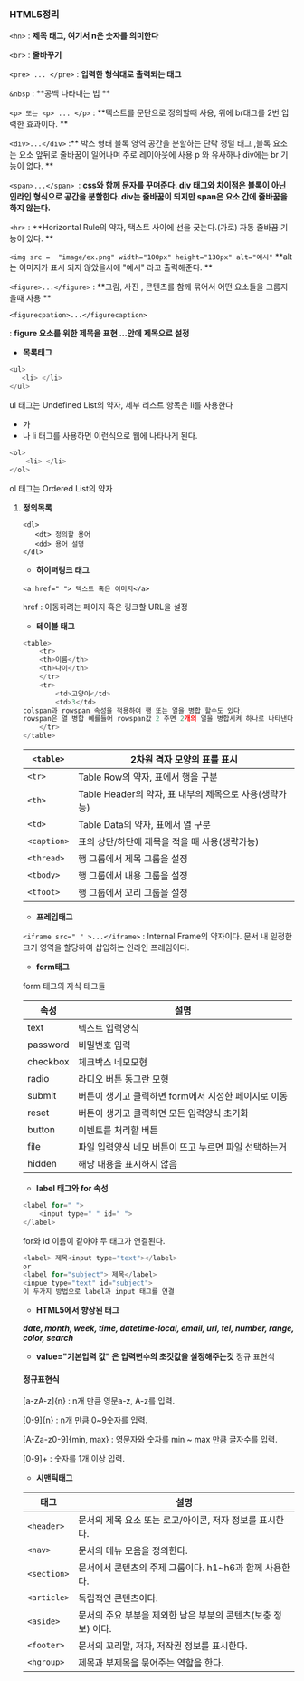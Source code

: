 ### HTML5정리
 
`<hn>` : **제목 태그, 여기서 n은 숫자를 의미한다** 

`<br>` : **줄바꾸기**   

`<pre> ... </pre>` : **입력한 형식대로 출력되는 태그** 

 `&nbsp` : **공백 나타내는 법 ** 

`<p> 또는 <p> ... </p>` : **텍스트를 문단으로 정의할때 사용, 위에 br태그를 2번 입력한 효과이다. **

`<div>...</div>` :** 박스 형태 블록 영역 공간을 분할하는 단락 정렬 태그 ,블록 요소는 요소 앞뒤로 줄바꿈이 일어나며 주로 레이아웃에 사용 p 와 유사하나 div에는 br  기능이 없다. **

`<span>...</span> `: **css와 함께 문자를 꾸며준다. div 태그와 차이점은 블록이 아닌 인라인 형식으로 공간을 분할한다. div는 줄바꿈이 되지만 span은 요소 간에 줄바꿈을 하지 않는다.**  

`<hr>` : **Horizontal Rule의 약자, 택스트 사이에 선을 긋는다.(가로) 자동 줄바꿈 기능이 있다. **

`<img src =  "image/ex.png" width="100px" height="130px" alt="예시"` **alt는 이미지가 표시 되지 않았을시에 "예시" 라고 출력해준다. **

`<figure>...</figure>` : **그림, 사진 , 콘텐츠를 함께 묶어서 어떤 요소들을 그룹지을때 사용 **

`<figurecpation>...</figurecaption>` 

: **figure 요소를 위한 제목을 표현 ...안에  제목으로 설정**

- **목록태그**

```javascript
<ul>
   <li> </li>
</ul>   
```

ul 태그는 Undefined List의 약자, 세부 리스트 항목은 li를 사용한다 

- 가
- 나   li 태그를 사용하면 이런식으로 웹에 나타나게 된다. 

```javascript
<ol>
    <li> </li>
</ol>
```

ol 태그는  Ordered List의 약자 

<ol type=" " 여기 " " 사이에 A 혹은 숫자 1을 입력한다면 그에따른 순차적으로 리스트가 생성된다. 

- **정의목록**

```
<dl>
   <dt> 정의할 용어
   <dd> 용어 설명
</dl>
```

- **하이퍼링크 태그**

`<a href=" "> 텍스트 혹은 이미지</a>`

href : 이동하려는 페이지 혹은 링크할 URL을 설정

- **테이블 태그**

```javascript
<table>
	<tr>
	<th>이름</th>
	<th>나이</th>
	</tr>
	<tr>
		<td>고양이</td>
		<td>3</td>
colspan과 rowspan 속성을 적용하여 행 또는 열을 병합 할수도 있다.
rowspan은 열 병합 예를들어 rowspan값 2 주면 2개의 열을 병합시켜 하나로 나타낸다
	</tr>
</table>
```

| `<table>`   | 2차원 격자 모양의 표를 표시                            |
| ----------- | ------------------------------------------------------ |
| `<tr>`      | Table Row의 약자, 표에서 행을 구분                     |
| `<th>`      | Table Header의 약자, 표 내부의 제목으로 사용(생략가능) |
| `<td>`      | Table Data의 약자, 표에서 열 구분                      |
| `<caption>` | 표의 상단/하단에 제목을 적을 때 사용(생략가능)         |
| `<thread>`  | 행 그룹에서 제목 그룹을 설정                           |
| `<tbody>`   | 행 그룹에서 내용 그룹을 설정                           |
| `<tfoot>`   | 행 그룹에서 꼬리 그룹을 설정                           |

- **프레임태그**

`<iframe src=" " >...</iframe>` : Internal Frame의 약자이다. 문서 내 일정한 크기 영역을 할당하여 삽입하는 인라인 프레임이다. 

- **form태그**

form 태그의 자식 태그들

| 속성     | 설명                                                  |
| -------- | ----------------------------------------------------- |
| text     | 텍스트 입력양식                                       |
| password | 비밀번호 입력                                         |
| checkbox | 체크박스 네모모형                                     |
| radio    | 라디오 버튼 동그란 모형                               |
| submit   | 버튼이 생기고 클릭하면 form에서 지정한 페이지로 이동  |
| reset    | 버튼이 생기고 클릭하면 모든 입력양식 초기화           |
| button   | 이벤트를 처리할 버튼                                  |
| file     | 파일 입력양식 네모 버튼이 뜨고 누르면 파일 선택하는거 |
| hidden   | 해당 내용을 표시하지 않음                             |

- **label 태그와 for 속성**

``` javascript
<label for=" ">
	<input type=" " id=" ">
</label>
```

for와 id 이름이 같아야 두 태그가 연결된다.

``` javascript
<label> 제목<input type="text"></label>
or
<label for="subject"> 제목</label>
<inpue type="text" id="subject"> 
이 두가지 방법으로 label과 input 태그를 연결
```

- **HTML5에서 향상된 태그**

***date, month, week, time, datetime-local, email, url, tel, number, range, color, search***

- **value="기본입력 값" 은 입력변수의 초깃값을 설정해주는것** 정규 표현식 

#### 정규표현식

[a-zA-z]{n} : n개 만큼 영문a-z, A-z를 입력.

[0-9]{n} : n개 만큼 0~9숫자를 입력.

[A-Za-z0-9]{min, max} : 영문자와 숫자를 min ~ max 만큼 글자수를 입력.

[0-9]+ : 숫자를 1개 이상 입력.

- **시맨틱태그** 

| 태그        | 설명                                                         |
| ----------- | ------------------------------------------------------------ |
| `<header>`  | 문서의 제목 요소 또는 로고/아이콘, 저자 정보를 표시한다.     |
| `<nav>`     | 문서의 메뉴 모음을 정의한다.                                 |
| `<section>` | 문서에서 콘텐츠의 주제 그룹이다. h1~h6과 함께 사용한다.      |
| `<article>` | 독립적인 콘텐츠이다.                                         |
| `<aside>`   | 문서의 주요 부분을 제외한 남은 부분의 콘텐츠(보충 정보) 이다. |
| `<footer>`  | 문서의 꼬리말, 저자, 저작권 정보를 표시한다.                 |
| `<hgroup>`  | 제목과 부제목을 묶어주는 역할을 한다.                        |

